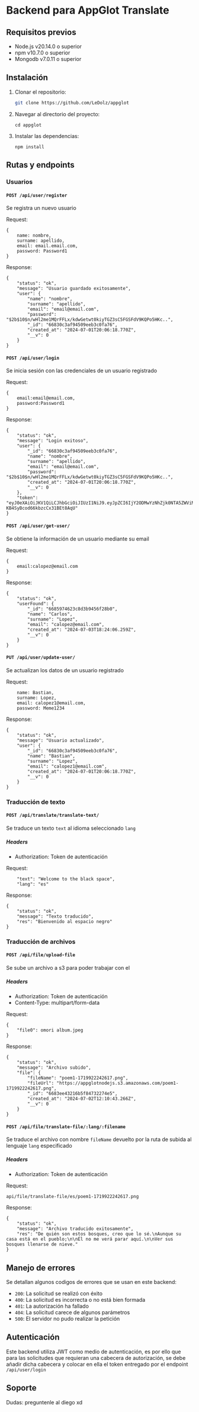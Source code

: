# Backend para AppGlot Translate

## Requisitos previos

-   Node.js v20.14.0 o superior
-   npm v10.7.0 o superior
-   Mongodb v7.0.11 o superior

## Instalación

1. Clonar el repositorio:
    ```bash
    git clone https://github.com/LeDolz/appglot
    ```
2. Navegar al directorio del proyecto:
    ```
    cd appglot
    ```
3. Instalar las dependencias:
    ```
    npm install
    ```

## Rutas y endpoints

### Usuarios

#### `POST /api/user/register`

Se registra un nuevo usuario

Request:

```
{
    name: nombre,
    surname: apellido,
    email: email.email.com,
    password: Password1
}
```

Response:

```
{
    "status": "ok",
    "message": "Usuario guardado exitosamente",
    "user": {
        "name": "nombre",
        "surname": "apellido",
        "email": "email@email.com",
        "password": "$2b$10$n/wHl2me1MQrFFLx/kdwGetwt0kiyTGZ3sC5FGSFdV9KQPo5HKc..",
        "_id": "66830c3af94509eeb3c0fa76",
        "created_at": "2024-07-01T20:06:18.770Z",
        "__v": 0
    }
}
```

#### `POST /api/user/login`

Se inicia sesión con las credenciales de un usuario registrado

Request:

```
{
    email:email@email.com,
    password:Password1
}
```

Response:

```
{
    "status": "ok",
    "message": "Login exitoso",
    "user": {
        "_id": "66830c3af94509eeb3c0fa76",
        "name": "nombre",
        "surname": "apellido",
        "email": "email@email.com",
        "password": "$2b$10$n/wHl2me1MQrFFLx/kdwGetwt0kiyTGZ3sC5FGSFdV9KQPo5HKc..",
        "created_at": "2024-07-01T20:06:18.770Z",
        "__v": 0
    },
    "token": "eyJ0eXAiOiJKV1QiLCJhbGciOiJIUzI1NiJ9.eyJpZCI6IjY2ODMwYzNhZjk0NTA5ZWViM2MwZmE3NiIsIm5hbWUiOiJub21icmUiLCJzdXJuYW1lIjoiYXBlbGxpZG8iLCJlbWFpbCI6ImVtYWlsQGVtYWlsLmNvbSIsImlhdCI6MTcxOTg2NDU0NywiZXhwIjoxNzM1NzU4NTQ3fQ.s5uGm1Q3aW_c7fwz-KB4SyBcod66kbzcCx31BEt8AqU"
}
```

#### `POST /api/user/get-user/`

Se obtiene la información de un usuario mediante su email

Request:

```
{
    email:calopez@email.com
}
```

Response:

```
{
    "status": "ok",
    "userFound": {
        "_id": "6685974623c8d3b9456f28b0",
        "name": "Carlos",
        "surname": "Lopez",
        "email": "calopez@email.com",
        "created_at": "2024-07-03T18:24:06.259Z",
        "__v": 0
    }
}
```

#### `PUT /api/user/update-user/`

Se actualizan los datos de un usuario registrado

Request:

```
    name: Bastian,
    surname: Lopez,
    email: calopez1@email.com,
    password: Meme1234
```

Response:

```
{
    "status": "ok",
    "message": "Usuario actualizado",
    "user": {
        "_id": "66830c3af94509eeb3c0fa76",
        "name": "Bastian",
        "surname": "Lopez",
        "email": "calopez1@email.com",
        "created_at": "2024-07-01T20:06:18.770Z",
        "__v": 0
    }
}
```

### Traducción de texto

#### `POST /api/translate/translate-text/`

Se traduce un texto `text` al idioma seleccionado `lang`

##### Headers

-   Authorization: Token de autenticación

Request:

```
    "text": "Welcome to the black space",
    "lang": "es"
```

Response:

```
{
    "status": "ok",
    "message": "Texto traducido",
    "res": "Bienvenido al espacio negro"
}
```

### Traducción de archivos

#### `POST /api/file/upload-file`

Se sube un archivo a s3 para poder trabajar con el

##### Headers

-   Authorization: Token de autenticación
-   Content-Type: multipart/form-data

Request:

```
{
    "file0": omori album.jpeg
}
```

Response:

```
{
    "status": "ok",
    "message": "Archivo subido",
    "file": {
        "fileName": "poem1-1719922242617.png",
        "fileUrl": "https://appglotnodejs.s3.amazonaws.com/poem1-1719922242617.png",
        "_id": "6683ee43216b5f84732274e5",
        "created_at": "2024-07-02T12:10:43.266Z",
        "__v": 0
    }
}
```

#### `POST /api/file/translate-file/:lang/:filename`

Se traduce el archivo con nombre `fileName` devuelto por la ruta de subida al lenguaje `lang` especificado

##### Headers

-   Authorization: Token de autenticación

Request:

```
api/file/translate-file/es/poem1-1719922242617.png
```

Response:

```
{
    "status": "ok",
    "message": "Archivo traducido exitosamente",
    "res": "De quién son estos bosques, creo que lo sé.\nAunque su casa está en el pueblo;\n\nÉl no me verá parar aquí.\n\nVer sus bosques llenarse de nieve."
}
```

## Manejo de errores

Se detallan algunos codigos de errores que se usan en este backend:

-   `200`: La solicitud se realizó con éxito
-   `400`: La solicitud es incorrecta o no está bien formada
-   `401`: La autorización ha fallado
-   `404`: La solicitud carece de algunos parámetros
-   `500`: El servidor no pudo realizar la petición

## Autenticación

Este backend utiliza JWT como medio de autenticación, es por ello que para las solicitudes que requieran una cabecera de autorización, se debe añadir dicha cabecera y colocar en ella el token entregado por el endpoint `/api/user/login`

## Soporte

Dudas: preguntenle al diego xd
